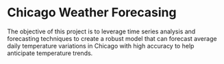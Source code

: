 # Chicago Weather Forecasing
The objective of this project is to leverage time series analysis and forecasting techniques to create a robust model that can forecast average daily temperature variations in Chicago with high accuracy to help anticipate temperature trends.
